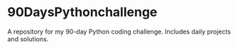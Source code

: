 # 90DaysPythonchallenge
A repository for my 90-day Python coding challenge. Includes daily projects and solutions.
